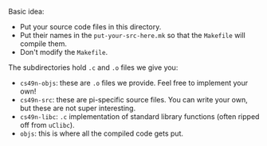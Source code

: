 Basic idea:
  - Put your source code files in this directory.
  - Put their names in the `put-your-src-here.mk` so that the `Makefile`
  will compile them.
  - Don't modify the `Makefile`.

The subdirectories hold `.c` and `.o` files we give you:
  - `cs49n-objs`: these are `.o` files we provide.  Feel free to implement your own!
  - `cs49n-src`: these are pi-specific source files.  You can write your own, but 
    these are not super interesting.
  - `cs49n-libc`: `.c` implementation of standard library functions (often ripped off from
    `uClibc`).
  - `objs`: this is where all the compiled code gets put.
